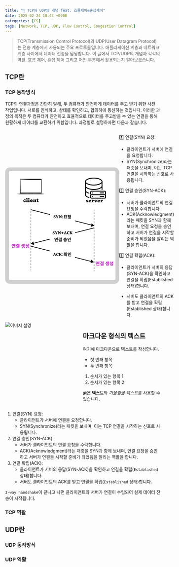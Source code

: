 ```yaml
---
title: "💬 TCP와 UDP의 개념 feat. 흐름제어&혼잡제어"
date: 2025-02-24 10:43 +0900
categories: [CS]
tags: [Network, TCP, UDP, Flow Control, Congestion Control]
---
```


> TCP(Transmission Control Protocol)와 UDP(User Datagram Protocol)는 전송 계층에서 사용되는 주요 프로토콜입니다. 애플리케이션 계층과 네트워크 계층 사이에서 데이터 전송을 담당합니다. 이 글에서 TCP/UDP의 개념과 각각의 역활, 흐름 제어, 혼잡 제어 그리고 어떤 부분에서 활용되는지 알아보겠습니다.

## TCP란

### TCP 동작방식

TCP의 연결과정은 간단히 말해, 두 컴퓨터가 안전하게 데이터를 주고 받기 위한 사전 작업입니다. 서로를 인식하고, 상태를 확인하고, 합의하에 통신하는 것입니다. 이러한 과정의 목적은 두 컴퓨터가 안전하고 효율적으로 데이터를 주고받을 수 있는 연결을 통해 원활하게 데이터를 교환하기 위함입니다. 과정별로 설명하자면 다음과 같습니다. 

<style>
@media (max-width: 768px) {
  div {
    flex-direction: column;
  }
  img {
    max-width: 100% !important; /* 모바일에서는 전체 너비 사용 */
  }
  p {
    margin-left: 0 !important;
    margin-top: 10px;
  }
}
</style>

<div style="display: flex; align-items: center;">
  <img src="https://github.com/Euihyunee/euihyunee.github.io/blob/main/_posts/img/tcp_behavior.png?raw=true" alt="tcp_behavior" style="max-width: 100%; width: 100%;"> <!-- 너비를 50%로 설정 -->
<div class="flex-text">

1️⃣ 연결(SYN) 요청:

- 클라이언트가 서버에 연결을 요청합니다.
- SYN(Synchronize)라는 패킷을 보내며, 이는 TCP 연결을 시작하는 신호로 사용됩니다.

2️⃣ 연결 승인(SYN-ACK):

- 서버가 클라이언트의 연결 요청을 수락합니다.
- ACK(Acknowledgment)라는 패킷을 SYN과 함께 보내며, 연결 요청을 승인하고 서버가 연결을 시작할 준비가 되었음을 알리는 역할을 합니다.

3️⃣ 연결 확립(ACK):

- 클라이언트가 서버의 응답(SYN-ACK)을 확인하고 연결을 확립(Established 상태)합니다.
- 서버도 클라이언트의 ACK를 받고 연결을 확립(Established 상태)합니다.

  </div>
</div>


<div class="container">
  <div class="image-container">
    <img src="이미지_경로.jpg" alt="이미지 설명">
  </div>
  <div class="text-container">

## 마크다운 형식의 텍스트

여기에 마크다운으로 텍스트를 작성합니다.

- 첫 번째 항목
- 두 번째 항목

1. 순서가 있는 항목 1
2. 순서가 있는 항목 2

**굵은 텍스트**와 *기울임꼴 텍스트*를 사용할 수 있습니다.

  </div>
</div>

<style>
  .container {
    display: flex;
    align-items: flex-start;
  }
  .image-container, .text-container {
    width: 50%;
  }
  .image-container img {
    width: 100%;
    height: auto;
  }
  @media (max-width: 768px) {
    .container {
      flex-direction: column;
    }
    .image-container, .text-container {
      width: 100%;
    }
  }
</style>




1. 연결(SYN) 요청:
    - 클라이언트가 서버에 연결을 요청합니다.
    - SYN(Synchronize)라는 패킷을 보내며, 이는 TCP 연결을 시작하는 신호로 사용됩니다. 
2. 연결 승인(SYN-ACK):
    - 서버가 클라이언트의 연결 요청을 수락합니다.
    - ACK(Acknowledgment)라는 패킷을 SYN과 함께 보내며, 연결 요청을 승인하고 서버가 연결을 시작할 준비가 되었음을 알리는 역활을 합니다. 
3. 연결 확립(ACK):
    - 클라이언트가 서버의 응답(SYN-ACK)을 확인하고 연결을 확립(`Established` 상태)합니다. 
    - 서버도 클라이언트의 ACK를 받고 연결을 확립(`Established` 상태)합니다.

`3-way handshake`이 끝나고 나면 클라이언트와 서버가 연결이 수립되어 실제 데이터 전송이 시작됩니다. 


### TCP 역활


## UDP란

### UDP 동작방식

### UDP 역활

